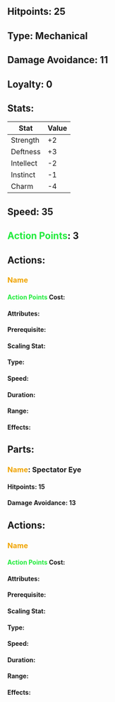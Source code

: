 ## Hitpoints: 25
## Type: Mechanical
## Damage Avoidance: 11
## Loyalty: 0
## Stats:

| Stat      | Value |
| --------- | ----- |
| Strength  | +2    |
| Deftness  | +3    |
| Intellect | -2    |
| Instinct  | -1    |
| Charm     | -4    |

## Speed: 35
## <span style="font-weight:bold;color:rgb(33, 235, 60)">Action Points</span>:  3
## Actions:
### <span style="font-weight:bold;color:rgb(240, 164, 0)">Name</span>

#### <span style="font-weight:bold;color:rgb(33, 235, 60)">Action Points</span> Cost:
#### Attributes:
#### Prerequisite: 
#### Scaling Stat:
#### Type:
#### Speed:
#### Duration:
#### Range:
#### Effects:
## Parts:
### <span style="font-weight:bold;color:rgb(240, 164, 0)">Name</span>: Spectator Eye
#### Hitpoints: 15
#### Damage Avoidance: 13
## Actions:
### <span style="font-weight:bold;color:rgb(240, 164, 0)">Name</span>

#### <span style="font-weight:bold;color:rgb(33, 235, 60)">Action Points</span> Cost:
#### Attributes:
#### Prerequisite: 
#### Scaling Stat:
#### Type:
#### Speed:
#### Duration:
#### Range:
#### Effects: